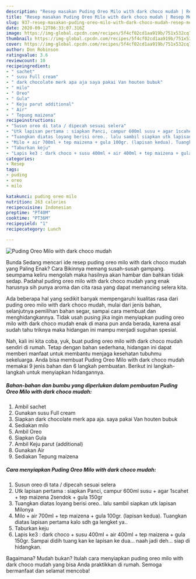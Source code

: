 ```yaml
---
description: "Resep masakan Puding Oreo Milo with dark choco mudah | Resep Membuat Puding Oreo Milo with dark choco mudah Yang Enak Dan Mudah"
title: "Resep masakan Puding Oreo Milo with dark choco mudah | Resep Membuat Puding Oreo Milo with dark choco mudah Yang Enak Dan Mudah"
slug: 937-resep-masakan-puding-oreo-milo-with-dark-choco-mudah-resep-membuat-puding-oreo-milo-with-dark-choco-mudah-yang-enak-dan-mudah
date: 2020-09-12T06:33:07.316Z
image: https://img-global.cpcdn.com/recipes/5f4cf02cd1aa919b/751x532cq70/puding-oreo-milo-with-dark-choco-mudah-foto-resep-utama.jpg
thumbnail: https://img-global.cpcdn.com/recipes/5f4cf02cd1aa919b/751x532cq70/puding-oreo-milo-with-dark-choco-mudah-foto-resep-utama.jpg
cover: https://img-global.cpcdn.com/recipes/5f4cf02cd1aa919b/751x532cq70/puding-oreo-milo-with-dark-choco-mudah-foto-resep-utama.jpg
author: Don Robinson
ratingvalue: 3.6
reviewcount: 10
recipeingredient:
- " sachet"
- " susu Full cream"
- " dark chocolate merk apa aja saya pakai Van houten bubuk"
- " milo"
- " Oreo"
- " Gula"
- " Keju parut additional"
- " Air"
- " Tepung maizena"
recipeinstructions:
- "Susun oreo di tata / dipecah sesuai selera"
- "Utk lapisan pertama : siapkan Panci, campur 600ml susu + agar 1scahet + tep maizena 2sendok + gula 150gr"
- "Tuangkan diatas loyang berisi oreo.. lalu sambil siapkan utk lapisan Milonya"
- "Milo + air 700ml + tep maizena + gula 100gr. (lapisan kedua). Tuangkan diatas lapisan pertama kalo sdh ga lengket ya.."
- "Taburkan keju"
- "Lapis ke3 : dark choco + susu 400ml + air 400ml + tep maizena + gula 150gr. Sampai didih tuang kan ke lapisan ke dua... naah jadi deh... siap di hidangkan."
categories:
- Resep
tags:
- puding
- oreo
- milo

katakunci: puding oreo milo 
nutrition: 263 calories
recipecuisine: Indonesian
preptime: "PT40M"
cooktime: "PT36M"
recipeyield: "1"
recipecategory: Lunch

---
```



![Puding Oreo Milo with dark choco mudah](https://img-global.cpcdn.com/recipes/5f4cf02cd1aa919b/751x532cq70/puding-oreo-milo-with-dark-choco-mudah-foto-resep-utama.jpg)

Bunda Sedang mencari ide resep puding oreo milo with dark choco mudah yang Paling Enak? Cara Bikinnya memang susah-susah gampang. seumpama keliru mengolah maka hasilnya akan hambar dan bahkan tidak sedap. Padahal puding oreo milo with dark choco mudah yang enak harusnya sih punya aroma dan cita rasa yang dapat memancing selera kita.

Ada beberapa hal yang sedikit banyak mempengaruhi kualitas rasa dari puding oreo milo with dark choco mudah, mulai dari jenis bahan, selanjutnya pemilihan bahan segar, sampai cara membuat dan menghidangkannya. Tidak usah pusing jika ingin menyiapkan puding oreo milo with dark choco mudah enak di mana pun anda berada, karena asal sudah tahu triknya maka hidangan ini mampu menjadi suguhan spesial.




Nah, kali ini kita coba, yuk, buat puding oreo milo with dark choco mudah sendiri di rumah. Tetap dengan bahan sederhana, hidangan ini dapat memberi manfaat untuk membantu menjaga kesehatan tubuhmu sekeluarga. Anda bisa membuat Puding Oreo Milo with dark choco mudah memakai 9 jenis bahan dan 6 langkah pembuatan. Berikut ini langkah-langkah untuk menyiapkan hidangannya.

<!--inarticleads1-->

##### Bahan-bahan dan bumbu yang diperlukan dalam pembuatan Puding Oreo Milo with dark choco mudah:

1. Ambil  sachet
1. Gunakan  susu Full cream
1. Siapkan  dark chocolate merk apa aja. saya pakai Van houten bubuk
1. Sediakan  milo
1. Ambil  Oreo
1. Siapkan  Gula
1. Ambil  Keju parut (additional)
1. Gunakan  Air
1. Sediakan  Tepung maizena




<!--inarticleads2-->

##### Cara menyiapkan Puding Oreo Milo with dark choco mudah:

1. Susun oreo di tata / dipecah sesuai selera
1. Utk lapisan pertama : siapkan Panci, campur 600ml susu + agar 1scahet + tep maizena 2sendok + gula 150gr
1. Tuangkan diatas loyang berisi oreo.. lalu sambil siapkan utk lapisan Milonya
1. Milo + air 700ml + tep maizena + gula 100gr. (lapisan kedua). Tuangkan diatas lapisan pertama kalo sdh ga lengket ya..
1. Taburkan keju
1. Lapis ke3 : dark choco + susu 400ml + air 400ml + tep maizena + gula 150gr. Sampai didih tuang kan ke lapisan ke dua... naah jadi deh... siap di hidangkan.




Bagaimana? Mudah bukan? Itulah cara menyiapkan puding oreo milo with dark choco mudah yang bisa Anda praktikkan di rumah. Semoga bermanfaat dan selamat mencoba!
